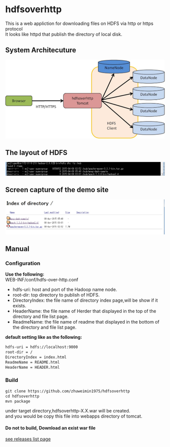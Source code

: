# hdfsoverhttp
This is a web appliction for downloading files on HDFS via http or https protocol  
It looks like httpd that publish the directory of local disk.

## System Architecuture
<img src="doc/arch.jpg" />

## The layout of HDFS
<img src="doc/demo_hdfs.jpg" />

## Screen capture of the demo site
<img src="doc/demo_web.jpg" />

## Manual

### Configuration

**Use the following:**  
  WEB-INF/conf/hdfs-over-http.conf  

- hdfs-uri: host and port of the Hadoop name node.  
- root-dir: top directory to publish of HDFS.  
- DirectoryIndex: the file name of directory index page,will be show if it exists.  
- HeaderName: the file name of Herder that displayed in the top of the directory and file list page.  
- ReadmeName: the file name of readme that displayed in the bottom of the directory and file list page.  

**default setting like as the following:**  

	hdfs-uri = hdfs://localhost:9000  
	root-dir = /  
	DirectoryIndex = index.html  
	ReadmeName = README.html  
	HeaderName = HEADER.html  

### Build

	git clone https://github.com/zhuweimin1975/hdfsoverhttp  
	cd hdfsoverhttp  
	mvn package  

under target directory,hdfsoverhttp-X.X.war will be created.  
and you would be copy this file into webapps directory of tomcat.

#### Do not to build, Download an exist war file

[see releases list page](https://github.com/zhuweimin1975/hdfsoverhttp/tree/master/release "")

 
